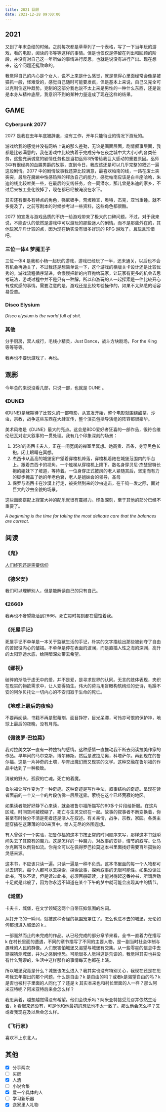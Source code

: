 ```yaml
---
title: 2021 回顾
date: 2021-12-28 09:00:00
---
```


## 2021

又到了年末总结的时候。之前每次都是草草列了一个表格，写了一下当年玩的游戏，看的电影，阅读的书等等这样的事情。但是也仅仅是停留在列出和回顾的阶段，并没有对自己这一年所做的事情进行反思。也就是说没有进行产出。现在想来，这个问题还挺致命的。

我觉得自己的内心是个女人，说不上来是什么感觉，就是觉得心里面经常会像是被猫抓一般，怪难受的，感觉自己随时可能要发疯，但是基本上来说，自己又完全可以克制住这种趋势。克制的这部分我也说不太上来是男性的一种什么东西，还是说是本身从精神底层，我意识不到的某种力量造成了现在这样的结果。

## GAME

### Cyberpunk 2077

2077 是我在去年年底被辞退，没有工作，开年只能待业的情况下游玩的。

游戏给我的感觉并没有网络上说的那么差劲，无论是画面层面，剧情叙事层面，我都是比较满意的，我在游戏中比较执着于完成分布在夜之城中大大小小的各类任务，这些充满诚意的剧情任务也是当初巫师3所带给我巨大感动的重要原因。巫师3中有很经典的血腥男爵的故事，直到今日，我应该还是可以几乎完整的叙述一遍这段剧情。2077 中的剧情故事我还算比较满意，最喜欢帕南的线，一路在废土突突突，最后在魔蜥中性感热辣的释放自己的能力，感觉帕南应该是白羊座哈哈，朱迪的线比较唯美一些，在最后的支线任务，会一同潜水，那儿曾是朱迪的家乡，不过后来被工业化毁掉了，现在都已经被淹没在水下。

其实还有很多有特点的角色，强尼银手，荒坂赖宣，奥特，杰克，亚当重锤。就不多提及了，之前写剧本的时候参考过一些资料，这些角色都很酷。

2077 的宣发与游戏品质的不统一给游戏带来了极大的口碑问题，不过，对于我来说，不能否认的依然是游戏中可以游玩的那些迷人的剧情。而不是那些外在的，其他玩家斤斤计较的点，因为现在确实没有很多好玩的 RPG 游戏了。且玩且珍惜吧。

### 三位一体4 梦魇王子

三位一体4 是我和小杨一起玩的游戏，游戏已经玩了一半，还未通关，以后也不会有机会再通关了，不过我还是想简单说一下，这个游戏的横版关卡设计还是比较优秀的，游戏流程循序渐进，会慢慢把新的内容抛给玩家，让玩家有更多的机会去思考玩法，游戏过程中并不是只有一种解，所以和游玩的人一起探索是一件比较开心有成就感的事情。需要注意的是，游戏还是比较考验操作的，如果不太熟悉的话容易受苦。

### Disco Elysium

*Disco elysium is the world full of shit.*

### 其他

分手厨房，双人成行，毛线小精灵，Just Dance，战斗方块剧场，For the King 等等等等。

我再也不要玩游戏了，再也。

## 观影

今年总的来说没看几部，只说一部，也就是 DUNE 。

### 《DUNE》

《DUNE》是我期待了比较久的一部电影，从宣发开始，整个电影就围绕甜茶，沙虫，宗教，战争这些东西在大肆宣传，整个演员包括导演组的阵容都很豪华。

美术风格是《DUNE》最大的亮点。这会是BDO爱好者狂喜的一部作品，很符合维伦纽瓦对宏大叙事的一贯处理。我有几个印象深刻的场景：

1. 35岁的杰西卡夫人，正在一间宽阔的禅室里冥想。她高贵、苗条，身穿黑色长袍。闭上眼睛在冥想。
2. 杰西卡从高高的城堡窗户望着穿梭机降落，穿梭机着陆在城堡范围内的平台上。跟着杰西卡的视角，一个舷梯从穿梭机上降下。数名身穿贝尼·杰瑟里特长袍的姐妹下了坡道，等待着。一位身穿正式披风的老人紧随其后，坚定而有力的脚步掩盖了她的年老色衰，老人是姐妹会的领导，圣母
3. 保罗与杰西卡在沙漠上行走，被突然到来的沙虫追击，在千钧一发之际，面对巨大的沙虫全貌的场景。

这些画面搭配上寂寞大神的配乐就很有震撼力。印象深刻，至于其他的部分已经不重要了。


*A beginning is the time for taking the most delicate care that the balances are correct.*


## 阅读

### 《鬼》

[人们终究还是需要信仰](http://betta-cyber.github.io/2021/11/05/%E4%BA%BA%E4%BB%AC%E7%BB%88%E7%A9%B6%E8%BF%98%E6%98%AF%E9%9C%80%E8%A6%81%E4%BF%A1%E4%BB%B0/)

### 《德米安》

我们可以理解别人，但是能解读自己的只有自己。

### 《2666》

我再也不奢望能活到2666，死亡每时每刻都在侵蚀着我。

### 《死屋手记》

死屋手记不单单是一本关于监狱生活的手记，朴实的文字描绘出那些被剥夺了自由的苦奴役内心的皱褶。不单单是停在表面的波澜，而是直插人性之海的深渊，高升的太阳穿透水底，给阴暗深处带去希望。

### 《鄙视》

破碎的渐隐于虚无中的爱，并不是爱，是寻求世界的认同。无言的肢体表现，夹织在现实的物欲需求中，让人变得陌生。伟大的荷马用盲眼构筑绚烂的史诗，毛躁不安的阿尔贝托让一切内心的不安归寂于生命的死亡。

### 《地球上最后的夜晚》

不要再阅读，书籍不再是慰藉剂，面目狰狞，目光呆滞，可怜亦可恨的保护神，地球上最后的夜晚，没有月亮。

### 《佩德罗·巴拉莫》

我对拉美文学一直有一种独特的感情。这种感情一直推动我不断去阅读拉美作家的作品。早年间的马尔克斯，博尔赫斯。然后是波拉尼奥，科塔萨尔。再到现在的鲁尔福。这是一片神奇的土壤，孕育出魔幻而又现实的文学。这种交融在鲁尔福的作品中达到了一种极致。

消散的野火，孤寂的亡魂，死亡的着魔。

鲁尔福让写作变为了一种奇迹。这种奇迹是写作手法，叙事结构的奇迹。呈现在读者面前的一个又一个的片段仿佛一层层迷雾。萦绕在这个已经荒寂的地区。

如果读者能好好静下心来读，就会被鲁尔福所描写的60多个片段给折服。在这片区域，时间空间被模糊了。死亡与生灵交织在一起。故事的叙事者不断变换着，你甚至有时候分不清是死者还是活人在叙述。有关亲情，战争，宗教，家园。各类主题穿插在这薄薄的100来页中。给人无尽的外围遐想。

有人曾做个一个实验，把鲁尔福的这本书按正常的时间顺序来写，那样这本书就瞬间失去了其原有的魔力。这是怎样的一种魔力，对故事的安排，情节的叙写。让马尔克斯可以倒背如流。你完全可以在佩得罗巴拉莫这本书里面找好需要百年孤独的灵感来源。

这本书，不应该只读一遍。只读一遍是一种不负责。这本书里面的每一个人物都可以去研究，每个人都可以去探索，探索故事，探索叙事的无限可能性。如果没读过此书，可以不读，但是读过此书，必须百般研读，才能对得起这番神书，所谓后劲十足就是此般了，因为你永远不知道在某个下午的梦中就可能会出现其中的情节。

### 《城堡》

卡夫卡，城堡，在文学领域这两个自带压抑氛围的名词。

从打开书的一瞬间，就被这种奇怪的氛围笼罩住了。怎么也进不去的城堡，无论如何都想进入城堡的 k 。

一部戛然而止的未完成的作品。从已经完成的部分章节来看。全书一直着力在描写 k 在村长里面的遭遇，不同的章节描写了不同的主要人物，是一副当时社会体制与愚昧的人民的群像。人们既害怕城堡又渴望与城堡有交集。从一些零星的信息中去窥探猜测城堡，并为之感到惶恐。可能很多人觉得这是荒谬的，我觉得其实也并没有什么荒谬的，生活中这样那样的事情每天也都在上演。

所以城堡究竟是什么？城堡该怎么进入？我其实也没有特别关心，我现在还是在思考我去年提出的那个问题，什么是自由？k 是自由的吗？或者k是渴望自由的吗？k 是否也被村子里面的人同化了？还是 k 其实本来也和村长里面的人一样？那么阿米亚特呢？阿米亚特后来会怎么样？

我思索着，越想越觉得没有希望。他们会快乐吗？阿米亚特接受荒谬并依然生活着，k 看起来还没有，可是他和他最初的想法也不太一致了。那么他会怎么样？又或者我现在及以后会怎么样。

### 《飞行家》

喜欢不上东北人。

## 其他

- [x] 分手两次
- [ ] 买房
- [x] 人渣
- [ ] 小说合集
- [x] 爱一个具体的人
- [ ] 学习新乐器
- [x] 送家里人礼物
